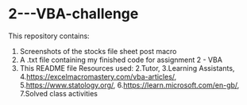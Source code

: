 # 2---VBA-challenge

This repository contains:
 1. Screenshots of the stocks file sheet post macro
 2. A .txt file containing my finished code for assignment 2 - VBA 
 3. This README file
Resources used:
2.Tutor,
3.Learning Assistants,
4.https://excelmacromastery.com/vba-articles/,
5.https://www.statology.org/,
6.https://learn.microsoft.com/en-gb/,
7.Solved class activities
